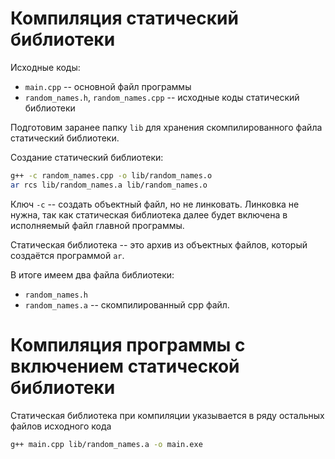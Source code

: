 # Компиляция статический библиотеки
Исходные коды:
 - `main.cpp` -- основной файл программы
 - `random_names.h`, `random_names.cpp` -- исходные коды статический библиотеки


Подготовим заранее папку `lib` для хранения скомпилированного файла статический библиотеки.

Создание статический библиотеки:
 ```bash
g++ -c random_names.cpp -o lib/random_names.o
ar rcs lib/random_names.a lib/random_names.o
 ```

Ключ `-c` -- создать объектный файл, но не линковать. Линковка не нужна, так как статическая библиотека далее будет включена в исполняемый файл главной программы.

Статическая библиотека -- это архив из объектных файлов, который создаётся программой `ar`.

В итоге имеем два файла библиотеки:
- `random_names.h`
- `random_names.a` -- скомпилированный cpp файл.

# Компиляция программы с включением статической библиотеки
Статическая библиотека при компиляции указывается в ряду остальных файлов исходного кода
```bash
g++ main.cpp lib/random_names.a -o main.exe
```